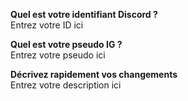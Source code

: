 <!--
    Informations:
    Toute Pull Request ne suivant pas la template proposée sera fermée sans préavis  
    MERCI DE NE PAS ENLEVER CE COMMENTAIRE
    -->

**Quel est votre identifiant Discord ?**<br/> 
Entrez votre ID ici
<!--Vous pourrez être récompensé pour votre contribution-->

**Quel est votre pseudo IG ?**<br/>
Entrez votre pseudo ici

**Décrivez rapidement vos changements**<br/>
Entrez votre description ici
